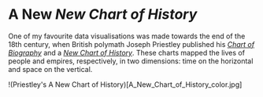 # A New *New Chart of History*

One of my favourite data visualisations was made towards the end of the 18th century, when British polymath Joseph Priestley published his *[Chart of Biography](https://en.wikipedia.org/wiki/A_Chart_of_Biography)* and a *[New Chart of History](https://en.wikipedia.org/wiki/A_New_Chart_of_History)*. These charts mapped the lives of people and empires, respectively, in two dimensions: time on the horizontal and space on the vertical.

!(Priestley's A New Chart of History)[A_New_Chart_of_History_color.jpg]